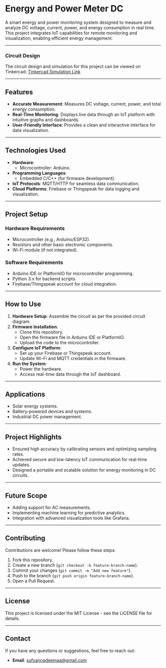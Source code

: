 # **Energy and Power Meter DC**

A smart energy and power monitoring system designed to measure and analyze DC voltage, current, power, and energy consumption in real time. This project integrates IoT capabilities for remote monitoring and visualization, enabling efficient energy management.

---

### Circuit Design
The circuit design and simulation for this project can be viewed on Tinkercad:
[Tinkercad Simulation Link](https://www.tinkercad.com/things/c0tnz64L1A6-energy-and-power-meter-dc?sharecode=oXoMRbB25mt2iSd0h2S66wwziLPuVfKBaxa0KfLi9O4)

---

## **Features**

- **Accurate Measurement**: Measures DC voltage, current, power, and total energy consumption.
- **Real-Time Monitoring**: Displays live data through an IoT platform with intuitive graphs and dashboards.
- **User-Friendly Interface**: Provides a clean and interactive interface for data visualization.

---

## **Technologies Used**

- **Hardware**: 
  - Microcontroller: Arduino.
- **Programming Languages**:
  - Embedded C/C++ (for firmware development).
- **IoT Protocols**: MQTT/HTTP for seamless data communication.
- **Cloud Platforms**: Firebase or Thingspeak for data logging and visualization.

---

## **Project Setup**

### **Hardware Requirements**
- Microcontroller (e.g., Arduino/ESP32).
- Resistors and other basic electronic components.
- Wi-Fi module (if not integrated).

### **Software Requirements**
- Arduino IDE or PlatformIO for microcontroller programming.
- Python 3.x for backend scripts.
- Firebase/Thingspeak account for cloud integration.

---

## **How to Use**

1. **Hardware Setup**: Assemble the circuit as per the provided circuit diagram.
2. **Firmware Installation**:
   - Clone this repository.
   - Open the firmware file in Arduino IDE or PlatformIO.
   - Upload the code to the microcontroller.
3. **Configure IoT Platform**:
   - Set up your Firebase or Thingspeak account.
   - Update Wi-Fi and MQTT credentials in the firmware.
4. **Run the System**:
   - Power the hardware.
   - Access real-time data through the IoT dashboard.

---

## **Applications**

- Solar energy systems.
- Battery-powered devices and systems.
- Industrial DC power management.

---

## **Project Highlights**

- Ensured high accuracy by calibrating sensors and optimizing sampling rates.
- Achieved secure and low-latency IoT communication for real-time updates.
- Designed a portable and scalable solution for energy monitoring in DC circuits.

---

## **Future Scope**

- Adding support for AC measurements.
- Implementing machine learning for predictive analytics.
- Integration with advanced visualization tools like Grafana.

---

## **Contributing**

Contributions are welcome! Please follow these steps:
1. Fork this repository.
2. Create a new branch (`git checkout -b feature-branch-name`).
3. Commit your changes (`git commit -m "Add new feature"`).
4. Push to the branch (`git push origin feature-branch-name`).
5. Open a Pull Request.

---

## **License**

This project is licensed under the MIT License - see the LICENSE file for details.

---

## **Contact**

If you have any questions or suggestions, feel free to reach out:
- **Email**: [sufyannadeemaa@gmail.com](sufyannadeemaa@gmail.com)
